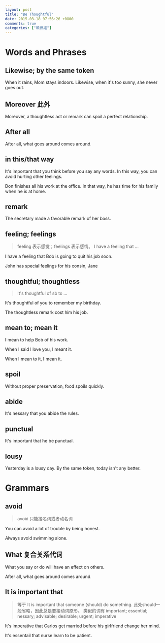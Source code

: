 ```yaml
---
layout: post
title: "Be Thoughtful"
date: 2015-03-18 07:56:26 +0800
comments: true
categories: ["赖世雄"]
---
```


# Words and Phrases

## Likewise; by the same token

When it rains, Mom stays indoors. Likewise, when it's too sunny, she never goes out.


## Moreover 此外

Moreover, a thoughtless act or remark can spoil a perfect relationship.

## After all

After all, what goes around comes around.

## in this/that way

It's important that you think before you say any words. In this way, you can avoid hurting other feelings.

Don finishes all his work at the office. In that way, he has time for his family when he is at home.

## remark

The secretary made a favorable remark of her boss.

## feeling; feelings
> feeling 表示感觉；feelings 表示感情。
> I have a feeling that ...

I have a feeling that Bob is going to quit his job soon.

John has special feelings for his consin, Jane

## thoughtful; thoughtless
> It's thoughtful of sb to ...

It's thoughtful of you to remember my birthday.

The thoughtless remark cost him his job.

## mean to; mean it

I mean to help Bob of his work.

When I said I love you, I meant it.

When I mean to it, I mean it.

## spoil

Without proper preservation, food spoils quickly.

## abide

It's nessary that you abide the rules.

## punctual

It's important that he be punctual.

## lousy

Yesterday is a lousy day. By the same token, today isn't any better.

# Grammars

## avoid 
> avoid 只能接名词或者动名词

You can avoid a lot of trouble by being honest.

Always avoid swimming alone.

## What 复合关系代词

What you say or do will have an effect on others.

After all, what goes around comes around.

## It is important that
> 等于 It is important that someone (should) do something. 此处should一般省略，因此总是要接动词原形。
> 类似的词有 important; essential; nessary; advisable; desirable; urgent; imperative

It's imperative that Carlos get married before his girlfriend change her mind.

It's essentail that nurse learn to be patient.